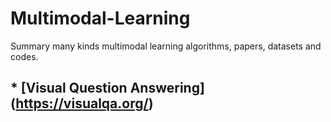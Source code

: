 # Multimodal-Learning
Summary many kinds multimodal learning algorithms, papers, datasets and codes.

## * [Visual Question Answering] (https://visualqa.org/)
  
 

